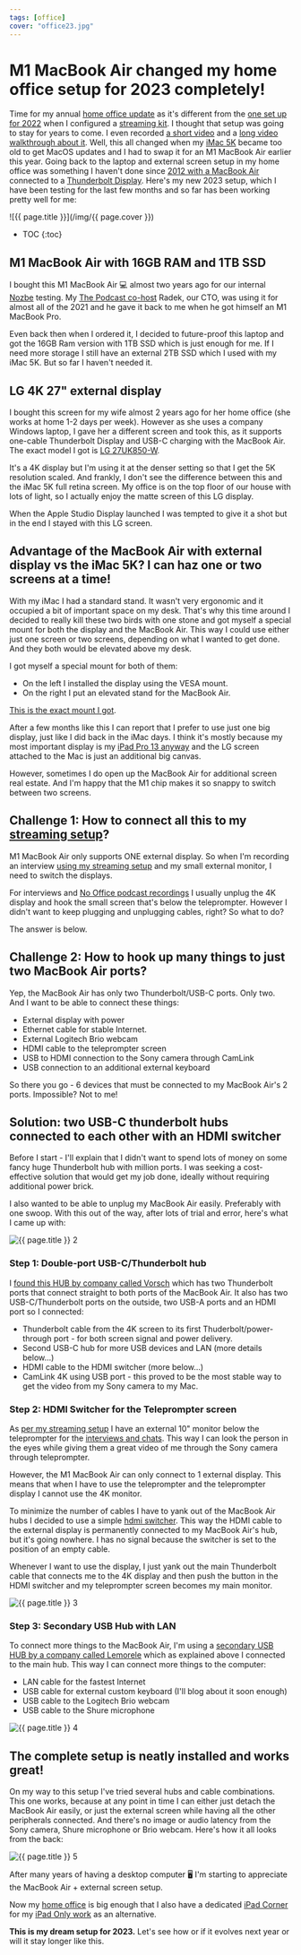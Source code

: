 ```yaml
---
tags: [office]
cover: "office23.jpg"
---
```


# M1 MacBook Air changed my home office setup for 2023 completely!

Time for my annual [home office update](/office) as it's different from the [one set up for 2022](/office22/) when I configured a [streaming kit][s]. I thought that setup was going to stay for years to come. I even recorded [a short video](/office-things/) and a [long video walkthrough about it](/office-walkthrough/). Well, this all changed when my [iMac 5K](/imac/) became too old to get MacOS updates and I had to swap it for an M1 MacBook Air earlier this year. Going back to the laptop and external screen setup in my home office was something I haven't done since [2012 with a MacBook Air](/im-still-standing-my-latest-video-show/) connected to a [Thunderbolt Display](/display/). Here's my new 2023 setup, which I have been testing for the last few months and so far has been working pretty well for me:

<!--More-->

![{{ page.title }}](/img/{{ page.cover }})

* TOC
{:toc}

## M1 MacBook Air with 16GB RAM and 1TB SSD

I bought this M1 MacBook Air 💻 almost two years ago for our internal [Nozbe][n] testing. My [The Podcast co-host](/podcast/) Radek, our CTO, was using it for almost all of the 2021 and he gave it back to me when he got himself an M1 MacBook Pro.

Even back then when I ordered it, I decided to future-proof this laptop and got the 16GB Ram version with 1TB SSD which is just enough for me. If I need more storage I still have an external 2TB SSD which I used with my iMac 5K. But so far I haven't needed it.

## LG 4K 27" external display

I bought this screen for my wife almost 2 years ago for her home office (she works at home 1-2 days per week). However as she uses a company Windows laptop, I gave her a different screen and took this, as it supports one-cable Thunderbolt Display and USB-C charging with the MacBook Air. The exact model I got is [LG 27UK850-W][lg].

It's a 4K display but I'm using it at the denser setting so that I get the 5K resolution scaled. And frankly, I don't see the difference between this and the iMac 5K full retina screen. My office is on the top floor of our house with lots of light, so I actually enjoy the matte screen of this LG display.

When the Apple Studio Display launched I was tempted to give it a shot but in the end I stayed with this LG screen.

## Advantage of the MacBook Air with external display vs the iMac 5K? I can haz one or two screens at a time!

With my iMac I had a standard stand. It wasn't very ergonomic and it occupied a bit of important space on my desk. That's why this time around I decided to really kill these two birds with one stone and got myself a special mount for both the display and the MacBook Air. This way I could use either just one screen or two screens, depending on what I wanted to get done. And they both would be elevated above my desk.

I got myself a special mount for both of them:

- On the left I installed the display using the VESA mount.
- On the right I put an elevated stand for the MacBook Air.

[This is the exact mount I got][mount].

After a few months like this I can report that I prefer to use just one big display, just like I did back in the iMac days. I think it's mostly because my most important display is my [iPad Pro 13 anyway](/ipad13pro/) and the LG screen attached to the Mac is just an additional big canvas.

However, sometimes I do open up the MacBook Air for additional screen real estate. And I'm happy that the M1 chip makes it so snappy to switch between two screens.

## Challenge 1: How to connect all this to my [streaming setup][s]?

M1 MacBook Air only supports ONE external display. So when I'm recording an interview [using my streaming setup][s] and my small external monitor, I need to switch the displays.

For interviews and [No Office podcast recordings](/noofficefm/) I usually unplug the 4K display and hook the small screen that's below the teleprompter. However I didn't want to keep plugging and unplugging cables, right? So what to do?

The answer is below.

## Challenge 2: How to hook up many things to just two MacBook Air ports?

Yep, the MacBook Air has only two Thunderbolt/USB-C ports. Only two. And I want to be able to connect these things:

- External display with power
- Ethernet cable for stable Internet.
- External Logitech Brio webcam
- HDMI cable to the teleprompter screen
- USB to HDMI connection to the Sony camera through CamLink
- USB connection to an additional external keyboard

So there you go - 6 devices that must be connected to my MacBook Air's 2 ports. Impossible? Not to me!

## Solution: two USB-C thunderbolt hubs connected to each other with an HDMI switcher

Before I start - I'll explain that I didn't want to spend lots of money on some fancy huge Thunderbolt hub with million ports. I was seeking a cost-effective solution that would get my job done, ideally without requiring additional power brick.

I also wanted to be able to unplug my MacBook Air easily. Preferably with one swoop. With this out of the way, after lots of trial and error, here's what I came up with:

![{{ page.title }} 2](/img/office23-2.jpg)

### Step 1: Double-port USB-C/Thunderbolt hub

I [found this HUB by company called Vorsch][usb1] which has two Thunderbolt ports that connect straight to both ports of the MacBook Air. It also has two USB-C/Thunderbolt ports on the outside, two USB-A ports and an HDMI port so I connected:

- Thunderbolt cable from the 4K screen to its first Thuderbolt/power-through port - for both screen signal and power delivery.
- Second USB-C hub for more USB devices and LAN (more details below…)
- HDMI cable to the HDMI switcher (more below…)
- CamLink 4K using USB port - this proved to be the most stable way to get the video from my Sony camera to my Mac.

### Step 2: HDMI Switcher for the Teleprompter screen

As [per my streaming setup][s] I have an external 10" monitor below the teleprompter for the [interviews and chats](/guest/). This way I can look the person in the eyes while giving them a great video of me through the Sony camera through teleprompter.

However, the M1 MacBook Air can only connect to 1 external display. This means that when I have to use the teleprompter and the teleprompter display I cannot use the 4K monitor.

To minimize the number of cables I have to yank out of the MacBook Air hubs I decided to use a simple [hdmi switcher][hdmi]. This way the HDMI cable to the external display is permanently connected to my MacBook Air's hub, but it's going nowhere. I has no signal because the switcher is set to the position of an empty cable.

Whenever I want to use the display, I just yank out the main Thunderbolt cable that connects me to the 4K display and then push the button in the HDMI switcher and my teleprompter screen becomes my main monitor.

![{{ page.title }} 3](/img/office23-3.jpg)

### Step 3: Secondary USB Hub with LAN

To connect more things to the MacBook Air, I'm using a [secondary USB HUB by a company called Lemorele][usb2] which as explained above I connected to the main hub. This way I can connect more things to the computer:

- LAN cable for the fastest Internet
- USB cable for external custom keyboard (I'll blog about it soon enough)
- USB cable to the Logitech Brio webcam
- USB cable to the Shure microphone

![{{ page.title }} 4](/img/office23-4.jpg)

## The complete setup is neatly installed and works great!

On my way to this setup I've tried several hubs and cable combinations. This one works, because at any point in time I can either just detach the MacBook Air easily, or just the external screen while having all the other peripherals connected. And there's no image or audio latency from the Sony camera, Shure microphone or Brio webcam. Here's how it all looks from the back:

![{{ page.title }} 5](/img/office23-5.jpg)

After many years of having a desktop computer 🖥️ I'm starting to appreciate the MacBook Air + external screen setup.

Now my [home office](/office/) is big enough that I also have a dedicated [iPad Corner](/ipad-corner/) for my [iPad Only work](/ipadonly/) as an alternative.

**This is my dream setup for 2023.** Let's see how or if it evolves next year or will it stay longer like this.




[s]: /streaming/
[lg]: https://www.amazon.com/dp/B078GVTD9N/?tag=sliwinski-20
[mount]: https://www.amazon.com/dp/B07DWM9WNM/?tag=sliwinski-20
[usb1]: https://www.amazon.es/dp/B09F6911JL/?tag=sliwinski-20
[usb2]: https://www.amazon.com/dp/B09LM2T7GC/?tag=sliwinski-20
[hdmi]: https://www.amazon.es/dp/B09CL5WQC3/?tag=sliwinski-20

[n]: https://michael.gratis/nozbe
[np]: https://michael.gratis/nozbepersonal